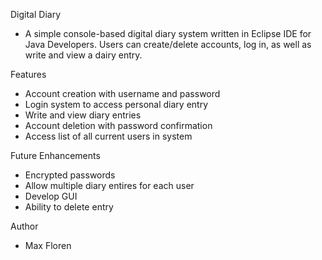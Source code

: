 Digital Diary
  - A simple console-based digital diary system written in Eclipse IDE for Java Developers. Users can create/delete accounts, log in, as well as write and view a dairy entry. 

Features
  - Account creation with username and password
  - Login system to access personal diary entry
  - Write and view diary entries
  - Account deletion with password confirmation
  - Access list of all current users in system

Future Enhancements
  - Encrypted passwords
  - Allow multiple diary entires for each user
  - Develop GUI
  - Ability to delete entry

Author
  - Max Floren
